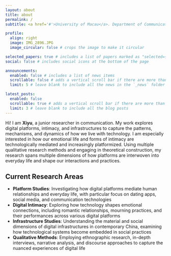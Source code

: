 ```yaml
---
layout: about
title: about
permalink: /
subtitle: <a href='#'>University of Macau</a>. Department of Communication. Platform studies, intimacy, and infrastructure.

profile:
  align: right
  image: IMG_2896.JPG
  image_circular: false # crops the image to make it circular

selected_papers: true # includes a list of papers marked as "selected={true}"
social: false # includes social icons at the bottom of the page

announcements:
  enabled: false # includes a list of news items
  scrollable: false # adds a vertical scroll bar if there are more than 3 news items
  limit: 5 # leave blank to include all the news in the `_news` folder

latest_posts:
  enabled: false
  scrollable: true # adds a vertical scroll bar if there are more than 3 new posts items
  limit: 3 # leave blank to include all the blog posts
---
```


Hi! I am **Xiyu**, a junior researcher in communication. My work explores digital platforms, intimacy, and infrastructures to capture the patterns, mechanisms, and dynamics of how we live with technology. I am especially interested in how our emotional life and forms of intimacy are technologically mediated and increasingly platformized. Using multiple qualitative research methods and engaging in theoretical construction, my research spans multiple dimensions of how platforms are interwoven into everyday life and shape our interactions and practices.



## Current Research Areas

- **Platform Studies**: Investigating how digital platforms mediate human relationships and everyday life, with particular focus on dating apps, social media, and communication technologies
- **Digital Intimacy**: Exploring how technology shapes emotional connections, including romantic relationships, mourning practices, and their performances across various digital platforms
- **Infrastructure Studies**: Understanding the material and social dimensions of digital infrastructures in contemporary China, examining how technological systems become embedded in social practices
- **Qualitative Methods**: Employing ethnographic research, in-depth interviews, narrative analysis, and discourse approaches to capture the nuanced experiences of digital life